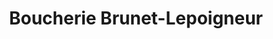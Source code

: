 ---
title: "Boucherie Brunet-Lepoigneur"
url: /crepon/boucherie-brunet-lepoigneur/
shop: Metzgerei
---